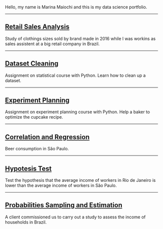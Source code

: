 Hello, my name is Marina Maiochi and this is my data science portfolio.

___

## [Retail Sales Analysis](/retail-sales-analysis/README.md)
Study of clothings sizes sold by brand made in 2016 while I was workins as sales assistent at a big retail company in Brazil.

___

## [Dataset Cleaning](/dataset-cleaning/README.md)
Assignment on statistical course with Python. Learn how to clean up a dataset.
___

## [Experiment Planning](/experiment-planning/README.md)
Assignment on experiment planning course with Python. Help a baker to optimize the cupcake recipe.
___

## [Correlation and Regression](/correlation-regression/README.md)
Beer consumption in São Paulo.
___

## [Hypotesis Test](/hypotesis-test/README.md)
Test the hypothesis that the average income of workers in Rio de Janeiro is lower than the average income of workers in São Paulo.

___

## [Probabilities Sampling and Estimation](/probabilities-sampling-estimation/README.md)
A client commissioned us to carry out a study to assess the income of households in Brazil.
